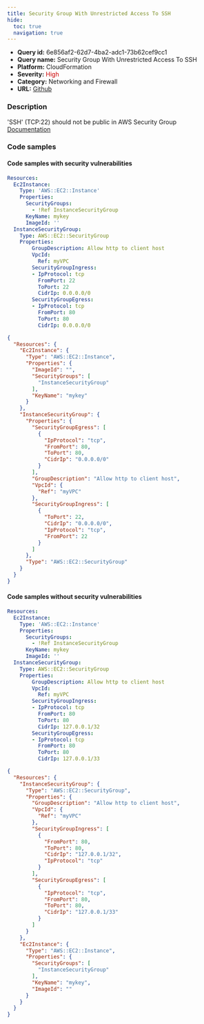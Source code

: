 ```yaml
---
title: Security Group With Unrestricted Access To SSH
hide:
  toc: true
  navigation: true
---
```


<style>
  .highlight .hll {
    background-color: #ff171742;
  }
  .md-content {
    max-width: 1100px;
    margin: 0 auto;
  }
</style>

-   **Query id:** 6e856af2-62d7-4ba2-adc1-73b62cef9cc1
-   **Query name:** Security Group With Unrestricted Access To SSH
-   **Platform:** CloudFormation
-   **Severity:** <span style="color:#C00">High</span>
-   **Category:** Networking and Firewall
-   **URL:** [Github](https://github.com/Checkmarx/kics/tree/master/assets/queries/cloudFormation/aws/security_groups_with_unrestricted_access_to_ssh)

### Description
'SSH' (TCP:22) should not be public in AWS Security Group<br>
[Documentation](https://docs.aws.amazon.com/AWSCloudFormation/latest/UserGuide/aws-properties-ec2-security-group.html)

### Code samples
#### Code samples with security vulnerabilities
```yaml title="Positive test num. 1 - yaml file" hl_lines="15"
Resources:
  Ec2Instance:
    Type: 'AWS::EC2::Instance'
    Properties:
      SecurityGroups:
        - !Ref InstanceSecurityGroup
      KeyName: mykey
      ImageId: ''
  InstanceSecurityGroup:
    Type: AWS::EC2::SecurityGroup
    Properties:
        GroupDescription: Allow http to client host
        VpcId:
          Ref: myVPC
        SecurityGroupIngress:
        - IpProtocol: tcp
          FromPort: 22
          ToPort: 22
          CidrIp: 0.0.0.0/0
        SecurityGroupEgress:
        - IpProtocol: tcp
          FromPort: 80
          ToPort: 80
          CidrIp: 0.0.0.0/0
```
```json title="Positive test num. 2 - json file" hl_lines="27"
{
  "Resources": {
    "Ec2Instance": {
      "Type": "AWS::EC2::Instance",
      "Properties": {
        "ImageId": "",
        "SecurityGroups": [
          "InstanceSecurityGroup"
        ],
        "KeyName": "mykey"
      }
    },
    "InstanceSecurityGroup": {
      "Properties": {
        "SecurityGroupEgress": [
          {
            "IpProtocol": "tcp",
            "FromPort": 80,
            "ToPort": 80,
            "CidrIp": "0.0.0.0/0"
          }
        ],
        "GroupDescription": "Allow http to client host",
        "VpcId": {
          "Ref": "myVPC"
        },
        "SecurityGroupIngress": [
          {
            "ToPort": 22,
            "CidrIp": "0.0.0.0/0",
            "IpProtocol": "tcp",
            "FromPort": 22
          }
        ]
      },
      "Type": "AWS::EC2::SecurityGroup"
    }
  }
}

```


#### Code samples without security vulnerabilities
```yaml title="Negative test num. 1 - yaml file"
Resources:
  Ec2Instance:
    Type: 'AWS::EC2::Instance'
    Properties:
      SecurityGroups:
        - !Ref InstanceSecurityGroup
      KeyName: mykey
      ImageId: ''
  InstanceSecurityGroup:
    Type: AWS::EC2::SecurityGroup
    Properties:
        GroupDescription: Allow http to client host
        VpcId:
          Ref: myVPC
        SecurityGroupIngress:
        - IpProtocol: tcp
          FromPort: 80
          ToPort: 80
          CidrIp: 127.0.0.1/32
        SecurityGroupEgress:
        - IpProtocol: tcp
          FromPort: 80
          ToPort: 80
          CidrIp: 127.0.0.1/33
```
```json title="Negative test num. 2 - json file"
{
  "Resources": {
    "InstanceSecurityGroup": {
      "Type": "AWS::EC2::SecurityGroup",
      "Properties": {
        "GroupDescription": "Allow http to client host",
        "VpcId": {
          "Ref": "myVPC"
        },
        "SecurityGroupIngress": [
          {
            "FromPort": 80,
            "ToPort": 80,
            "CidrIp": "127.0.0.1/32",
            "IpProtocol": "tcp"
          }
        ],
        "SecurityGroupEgress": [
          {
            "IpProtocol": "tcp",
            "FromPort": 80,
            "ToPort": 80,
            "CidrIp": "127.0.0.1/33"
          }
        ]
      }
    },
    "Ec2Instance": {
      "Type": "AWS::EC2::Instance",
      "Properties": {
        "SecurityGroups": [
          "InstanceSecurityGroup"
        ],
        "KeyName": "mykey",
        "ImageId": ""
      }
    }
  }
}

```
